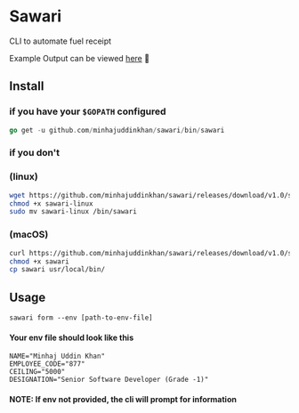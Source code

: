 # Sawari
CLI to automate fuel receipt 

Example Output can be viewed [here](./output-examples/hello.pdf) :rocket:

## Install

### if you have your `$GOPATH` configured
```go 
go get -u github.com/minhajuddinkhan/sawari/bin/sawari
```
### if you don't

### (linux)

```bash
wget https://github.com/minhajuddinkhan/sawari/releases/download/v1.0/sawari-linux  
chmod +x sawari-linux
sudo mv sawari-linux /bin/sawari
```
### (macOS)
``` bash
curl https://github.com/minhajuddinkhan/sawari/releases/download/v1.0/sawari-darwin -Lo sawari
chmod +x sawari
cp sawari usr/local/bin/
```

## Usage
```golang
sawari form --env [path-to-env-file]
```

#### Your env file should look like this 
```env
NAME="Minhaj Uddin Khan"
EMPLOYEE_CODE="877"
CEILING="5000"
DESIGNATION="Senior Software Developer (Grade -1)"
```
####  NOTE: If env not provided, the cli will prompt for information


